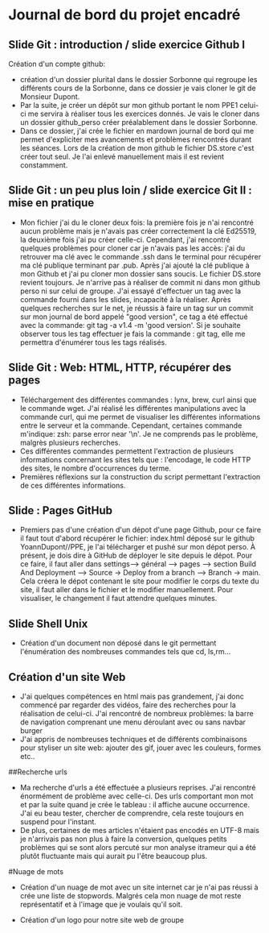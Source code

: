 # Journal de bord du projet encadré

## Slide Git : introduction / slide exercice Github I
Création d'un compte github:
* création d'un dossier plurital dans le dossier Sorbonne qui regroupe les différents cours de la Sorbonne, dans ce dossier je vais cloner le git de Monsieur Dupont.
* Par la suite, je créer un dépôt sur mon github portant le nom PPE1 celui-ci me servira à réaliser tous les exercices donnés. Je vais le cloner dans un dossier github_perso créer préalablement dans le dossier Sorbonne.
* Dans ce dossier, j'ai crée le fichier en mardown journal de bord qui me permet d'expliciter mes avancements et problèmes rencontrés durant les séances.
Lors de la création de mon github le fichier DS.store c'est créer tout seul.
Je l'ai enlevé manuellement mais il est revient constamment.

## Slide Git : un peu plus loin / slide exercice Git II : mise en pratique
* Mon fichier j'ai du le cloner deux fois: la première fois je n'ai rencontré aucun problème mais je n'avais pas créer correctement la clé Ed25519, la deuxième fois j'ai pu créer celle-ci. Cependant, j'ai rencontré quelques problèmes pour cloner car je n'avais pas les accès: j'ai du retrouver ma clé avec le commande .ssh dans le terminal pour récupérer ma clé publique terminant par .pub. Après j'ai ajouté la clé publique à mon Github et j'ai pu cloner mon dossier sans soucis. Le fichier DS.store revient toujours.
Je n'arrive pas à réaliser de commit ni dans mon github perso ni sur celui de groupe.
J'ai essayé d'effectuer un tag avec la commande fourni dans les slides, incapacité à la réaliser. Après quelques recherches sur le net, je réussis à faire un tag sur un commit sur mon journal de bord appelé "good version", ce tag a été effectué avec la commande: git tag -a v1.4 -m 'good version'. Si je souhaite observer tous les tag effectuer je fais la commande : git tag, elle me permettra d'énumérer tous les tags réalisés.


## Slide Git : Web: HTML, HTTP, récupérer des pages
* Téléchargement des différentes commandes : lynx, brew, curl ainsi que le commande wget. J'ai réalisé les différentes manipulations avec la commande curl, qui me permet de visualiser les différentes informations entre le serveur et la commande. Cependant, certaines commande m'indique: zsh: parse error near '\n'. Je ne comprends pas le problème, malgrès plusieurs recherches.
* Ces différentes commandes permettent l'extraction de plusieurs informations concernant les sites tels que : l'encodage, le code HTTP des sites, le nombre d'occurrences du terme.
* Premières réflexions sur la construction du script permettant l'extraction de ces différentes informations.

## Slide : Pages GitHub
* Premiers pas d'une création d'un dépot d'une page Github, pour ce faire il faut tout d'abord récupérer le fichier: index.html déposé sur le github YoannDupont//PPE, je l'ai télécharger et pushé sur mon dépot perso. À présent, je dois dire à GitHub de déployer le site depuis le dépot. Pour ce faire, il faut aller dans settings--> général --> pages --> section Build And Deployment --> Source → Deploy from a branch --> Branch → main. Cela créera le dépot contenant le site pour modifier le corps du texte du site, il faut aller dans le fichier et le modifier manuellement. Pour visualiser, le changement il faut attendre quelques minutes.

## Slide  Shell Unix
* Création d'un document non déposé dans le git permettant l'énumération des nombreuses commandes tels que cd, ls,rm...

## Création d'un site Web
* J'ai quelques compétences en html mais pas grandement, j'ai donc commencé par regarder des vidéos, faire des recherches pour la réalisation de celui-ci. J'ai rencontré de nombreux problèmes: la barre de navigation comprenant une menu déroulant avec ou sans navbar burger
* J'ai appris de nombreuses techniques et de différents combinaisons pour styliser un site web: ajouter des gif, jouer avec les couleurs, formes etc..

##Recherche urls
* Ma recherche d'urls a été effectuée a plusieurs reprises. J'ai rencontré énormément de problème avec celle-ci. Des urls comportant mon mot et par la suite quand je crée le tableau : il affiche aucune occurrence. J'ai eu beau tester, chercher de comprendre, cela reste toujours en suspend pour l'instant.
* De plus, certaines de mes articles n'étaient pas encodés en UTF-8 mais je n'arrivais pas non plus à faire la conversion, quelques petits problèmes qui se sont alors percuté sur mon analyse itrameur qui a été plutôt fluctuante mais qui aurait pu l'être beaucoup plus.

#Nuage de mots
* Création d'un nuage de mot avec un site internet car je n'ai pas réussi à crée une liste de stopwords. Malgrés cela mon nuage de mot reste représentatif et à l'image que je voulais qu'il soit.

* Création d'un logo pour notre site web de groupe
